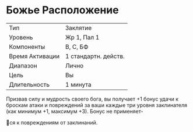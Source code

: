 
# Божье Расположение

| | |
|---|---|
|Тип|Заклятие|
|Уровень| Жр 1, Пал 1|
|Компоненты| В, С, БФ|
|Время Активации| 1 стандартн. действ.|
|Диапазон| Лично|
|Цель| Вы|
|Длительность| 1 минута|

Призвав силу и мудрость своего бога,
вы получает +1 бонус удачи к броскам
атаки и повреждений за ваши каждые
три уровня заклинателя (как минимум
+1, максимум +3). Бонус не применяет-

ся к повреждениям от заклинаний.